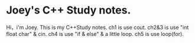 # Joey's C++ Study notes.
Hi，i'm Joey. This is my C++Study notes.
ch1 is use cout.
ch2&3 is use "int float char" & cin.
ch4 is use "if & else" & a little loop.
ch5 is use loop(for).
